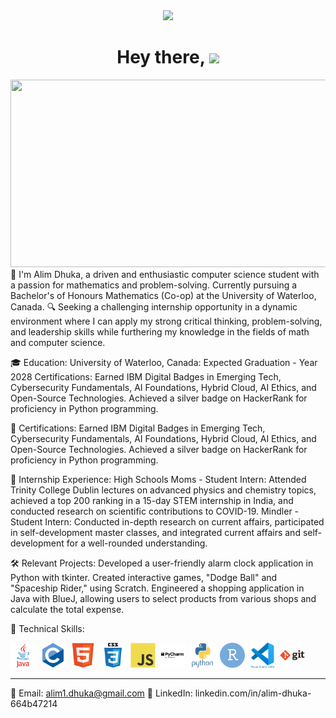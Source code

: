 <div id="header" align="center">
  <img src="https://media.giphy.com/media/v1.Y2lkPTc5MGI3NjExbmVsb2k0eWl2aWp0ZWswbHB1OHczM3gwc2gxaHNkY2tkb3l0M3U0cSZlcD12MV9pbnRlcm5hbF9naWZfYnlfaWQmY3Q9cw/YYbecrFqO7UUE/giphy.gif" width="100"/>
<h1>
  Hey there,
  <img src="https://media.giphy.com/media/hvRJCLFzcasrR4ia7z/giphy.gif" width="30px"/>
</h1>
</div>
<div align="center">
  <img src="https://media.giphy.com/media/Riu2QxvmfrvzRUs6Rv/giphy.gif" width="600" height="300"/>
</div>
👋 I'm Alim Dhuka, a driven and enthusiastic computer science student with a passion for mathematics and problem-solving. Currently pursuing a Bachelor's of Honours Mathematics (Co-op) at the University of Waterloo, Canada.
🔍 Seeking a challenging internship opportunity in a dynamic environment where I can apply my strong critical thinking, problem-solving, and leadership skills while furthering my knowledge in the fields of math and computer science.

🎓 Education:
University of Waterloo, Canada: Expected Graduation - Year 2028
Certifications: Earned IBM Digital Badges in Emerging Tech, Cybersecurity Fundamentals, AI Foundations, Hybrid Cloud, AI Ethics, and Open-Source Technologies. Achieved a silver badge on HackerRank for proficiency in Python programming.

🏅 Certifications:
Earned IBM Digital Badges in Emerging Tech, Cybersecurity Fundamentals, AI Foundations, Hybrid Cloud, AI Ethics, and Open-Source Technologies.
Achieved a silver badge on HackerRank for proficiency in Python programming.

🌟 Internship Experience:
High Schools Moms - Student Intern: Attended Trinity College Dublin lectures on advanced physics and chemistry topics, achieved a top 200 ranking in a 15-day STEM internship in India, and conducted research on scientific contributions to COVID-19.
Mindler - Student Intern: Conducted in-depth research on current affairs, participated in self-development master classes, and integrated current affairs and self-development for a well-rounded understanding.

🛠️ Relevant Projects:
Developed a user-friendly alarm clock application in Python with tkinter.
Created interactive games, "Dodge Ball" and "Spaceship Rider," using Scratch.
Engineered a shopping application in Java with BlueJ, allowing users to select products from various shops and calculate the total expense.

💼 Technical Skills:
<div>
  <img src="https://github.com/devicons/devicon/blob/master/icons/java/java-original-wordmark.svg" title="Java" alt="Java" width="40" height="40"/>&nbsp;
  <img src="https://github.com/devicons/devicon/blob/master/icons/c/c-original.svg" title="C" alt="C" width="40" height="40"/>&nbsp;
  <img src="https://github.com/devicons/devicon/blob/master/icons/html5/html5-original.svg" title="HTML5" alt="HTML" width="40" height="40"/>&nbsp;
  <img src="https://github.com/devicons/devicon/blob/master/icons/css3/css3-original-wordmark.svg" title="CSS" alt="CSS" width="40" height="40"/>&nbsp;
  <img src="https://github.com/devicons/devicon/blob/master/icons/javascript/javascript-original.svg" title="JavaScript" alt="JavaScript" width="40" height="40"/>&nbsp;
  <img src="https://github.com/devicons/devicon/blob/master/icons/pycharm/pycharm-original-wordmark.svg" title="Pycharm" alt="Pycharm" width="40" height="40"/>&nbsp;
  <img src="https://github.com/devicons/devicon/blob/master/icons/python/python-original-wordmark.svg" title="Python" alt="Python" width="40" height="40"/>&nbsp;
  <img src="https://github.com/devicons/devicon/blob/master/icons/rstudio/rstudio-original.svg" title="R" alt="R" width="40" height="40"/>&nbsp;
  <img src="https://github.com/devicons/devicon/blob/master/icons/vscode/vscode-original-wordmark.svg" title="VsCode" alt="VsCode" width="40" height="40"/>&nbsp;
  <img src="https://github.com/devicons/devicon/blob/master/icons/git/git-original-wordmark.svg" title="Git" **alt="Git" width="40" height="40"/>
</div>


 - - - - - - - - - - - - - - - - - - - - - - - - - - - - - - - - - - - - - - - - - - - - - - - - - - - - - - - - - - - - - - - - - - - - - - - - - - - - - - - - - - - - - - - - - - - - 
📧 Email: alim1.dhuka@gmail.com
💼 LinkedIn: linkedin.com/in/alim-dhuka-664b47214
